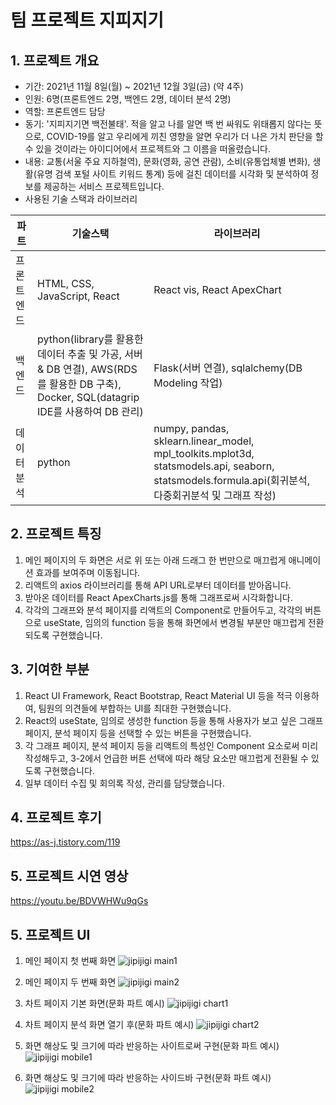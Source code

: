 # 팀 프로젝트 지피지기
## 1. 프로젝트 개요
- 기간: 2021년 11월 8일(월) ~ 2021년 12월 3일(금) (약 4주)
- 인원: 6명(프론트엔드 2명, 백엔드 2명, 데이터 분석 2명)
- 역할: 프론트엔드 담당
- 동기: '지피지기면 백전불태'. 적을 알고 나를 알면 백 번 싸워도 위태롭지 않다는 뜻으로, COVID-19를 알고 우리에게 끼친 영향을 알면 우리가 더 나은 가치 판단을 할 수 있을 것이라는 아이디어에서 프로젝트와 그 이름을 떠올렸습니다.
- 내용: 교통(서울 주요 지하철역), 문화(영화, 공연 관람), 소비(유통업체별 변화), 생활(유명 검색 포털 사이트 키워드 통계) 등에 걸친 데이터를 시각화 및 분석하여 정보를 제공하는 서비스 프로젝트입니다.
- 사용된 기술 스택과 라이브러리

| 파트 | 기술스택 | 라이브러리 |
| -------- | -------- | -------- |
|프론트엔드|HTML, CSS, JavaScript, React|React vis, React ApexChart|
|백엔드|python(library를 활용한 데이터 추출 및 가공, 서버 & DB 연결), AWS(RDS를 활용한 DB 구축), Docker, SQL(datagrip IDE를 사용하여 DB 관리)|Flask(서버 연결), sqlalchemy(DB Modeling 작업)|
|데이터분석|python|numpy, pandas, sklearn.linear_model, mpl_toolkits.mplot3d, statsmodels.api, seaborn, statsmodels.formula.api(회귀분석, 다중회귀분석 및 그래프 작성)|

## 2. 프로젝트 특징
1. 메인 페이지의 두 화면은 서로 위 또는 아래 드래그 한 번만으로 매끄럽게 애니메이션 효과를 보여주며 이동됩니다.
2. 리액트의 axios 라이브러리를 통해 API URL로부터 데이터를 받아옵니다.
3. 받아온 데이터를 React ApexCharts.js를 통해 그래프로써 시각화합니다.
4. 각각의 그래프와 분석 페이지를 리액트의 Component로 만들어두고, 각각의 버튼으로 useState, 임의의 function 등을 통해 화면에서 변경될 부분만 매끄럽게 전환되도록 구현했습니다.

## 3. 기여한 부분
1. React UI Framework, React Bootstrap, React Material UI 등을 적극 이용하여, 팀원의 의견들에 부합하는 UI를 최대한 구현했습니다.
2. React의 useState, 임의로 생성한 function 등을 통해 사용자가 보고 싶은 그래프 페이지, 분석 페이지 등을 선택할 수 있는 버튼을 구현했습니다.
3. 각 그래프 페이지, 분석 페이지 등을 리액트의 특성인 Component 요소로써 미리 작성해두고, 3-2에서 언급한 버튼 선택에 따라 해당 요소만 매끄럽게 전환될 수 있도록 구현했습니다.
4. 일부 데이터 수집 및 회의록 작성, 관리를 담당했습니다.

## 4. 프로젝트 후기
https://as-j.tistory.com/119

## 5. 프로젝트 시연 영상
https://youtu.be/BDVWHWu9qGs

## 5. 프로젝트 UI
1. 메인 페이지 첫 번째 화면
![jipijigi main1](https://github.com/sjan137/Jipi-jigi/blob/main/UI%20%EB%B0%8F%20%EC%99%80%EC%9D%B4%EC%96%B4%20%ED%94%84%EB%A0%88%EC%9E%84/%EB%A6%AC%EC%95%A1%ED%8A%B8%20%EB%B2%84%EC%A0%84%EB%B3%84%20UI/%EC%A7%80%ED%94%BC%EC%A7%80%EA%B8%B0%205%EB%B2%88%EC%A7%B8%20UI(1).png?raw=true)

2. 메인 페이지 두 번째 화면
![jipijigi main2](https://github.com/sjan137/Jipi-jigi/blob/main/UI%20%EB%B0%8F%20%EC%99%80%EC%9D%B4%EC%96%B4%20%ED%94%84%EB%A0%88%EC%9E%84/%EB%A6%AC%EC%95%A1%ED%8A%B8%20%EB%B2%84%EC%A0%84%EB%B3%84%20UI/%EC%A7%80%ED%94%BC%EC%A7%80%EA%B8%B0%205%EB%B2%88%EC%A7%B8%20UI(2).png?raw=true)

3. 차트 페이지 기본 화면(문화 파트 예시)
![jipijigi chart1](https://github.com/sjan137/Jipi-jigi/blob/main/UI%20%EB%B0%8F%20%EC%99%80%EC%9D%B4%EC%96%B4%20%ED%94%84%EB%A0%88%EC%9E%84/%EB%A6%AC%EC%95%A1%ED%8A%B8%20%EB%B2%84%EC%A0%84%EB%B3%84%20UI/%EC%A7%80%ED%94%BC%EC%A7%80%EA%B8%B0%205%EB%B2%88%EC%A7%B8%20UI(3).png?raw=true)

4. 차트 페이지 분석 화면 열기 후(문화 파트 예시)
![jipijigi chart2](https://github.com/sjan137/Jipi-jigi/blob/main/UI%20%EB%B0%8F%20%EC%99%80%EC%9D%B4%EC%96%B4%20%ED%94%84%EB%A0%88%EC%9E%84/%EB%A6%AC%EC%95%A1%ED%8A%B8%20%EB%B2%84%EC%A0%84%EB%B3%84%20UI/%EC%A7%80%ED%94%BC%EC%A7%80%EA%B8%B0%205%EB%B2%88%EC%A7%B8%20UI(4).png?raw=true)

5. 화면 해상도 및 크기에 따라 반응하는 사이트로써 구현(문화 파트 예시)
![jipijigi mobile1](https://github.com/sjan137/Jipi-jigi/blob/main/UI%20%EB%B0%8F%20%EC%99%80%EC%9D%B4%EC%96%B4%20%ED%94%84%EB%A0%88%EC%9E%84/%EB%A6%AC%EC%95%A1%ED%8A%B8%20%EB%B2%84%EC%A0%84%EB%B3%84%20UI/%EC%A7%80%ED%94%BC%EC%A7%80%EA%B8%B0%205%EB%B2%88%EC%A7%B8%20UI(5).png?raw=true)

6. 화면 해상도 및 크기에 따라 반응하는 사이드바 구현(문화 파트 예시)
![jipijigi mobile2](https://github.com/sjan137/Jipi-jigi/blob/main/UI%20%EB%B0%8F%20%EC%99%80%EC%9D%B4%EC%96%B4%20%ED%94%84%EB%A0%88%EC%9E%84/%EB%A6%AC%EC%95%A1%ED%8A%B8%20%EB%B2%84%EC%A0%84%EB%B3%84%20UI/%EC%A7%80%ED%94%BC%EC%A7%80%EA%B8%B0%205%EB%B2%88%EC%A7%B8%20UI(6).png?raw=true)

